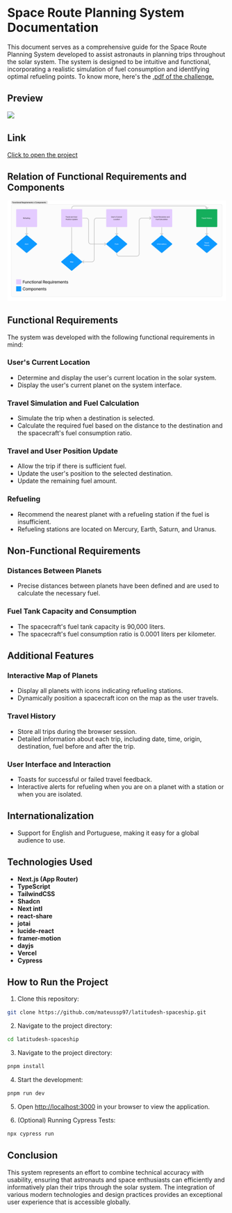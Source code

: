 # Space Route Planning System Documentation

This document serves as a comprehensive guide for the Space Route Planning System developed to assist astronauts in planning trips throughout the solar system. The system is designed to be intuitive and functional, incorporating a realistic simulation of fuel consumption and identifying optimal refueling points. To know more, here's the [.pdf of the challenge.](https://drive.google.com/file/d/1NSnDXLw4NW0_uldhpIxLI6_v7PsU_ulq/view?usp=sharing)

## Preview

![](./public/latitudesh-spaceship.gif)

## Link

[Click to open the project](https://latitudesh-spaceship.vercel.app)

## Relation of Functional Requirements and Components

![](./public/latitudesh-spaceship-frxc.png)

## Functional Requirements

The system was developed with the following functional requirements in mind:

### User's Current Location

- Determine and display the user's current location in the solar system.
- Display the user's current planet on the system interface.

### Travel Simulation and Fuel Calculation

- Simulate the trip when a destination is selected.
- Calculate the required fuel based on the distance to the destination and the spacecraft's fuel consumption ratio.

### Travel and User Position Update

- Allow the trip if there is sufficient fuel.
- Update the user's position to the selected destination.
- Update the remaining fuel amount.

### Refueling

- Recommend the nearest planet with a refueling station if the fuel is insufficient.
- Refueling stations are located on Mercury, Earth, Saturn, and Uranus.

## Non-Functional Requirements

### Distances Between Planets

- Precise distances between planets have been defined and are used to calculate the necessary fuel.

### Fuel Tank Capacity and Consumption

- The spacecraft's fuel tank capacity is 90,000 liters.
- The spacecraft's fuel consumption ratio is 0.0001 liters per kilometer.

## Additional Features

### Interactive Map of Planets

- Display all planets with icons indicating refueling stations.
- Dynamically position a spacecraft icon on the map as the user travels.

### Travel History

- Store all trips during the browser session.
- Detailed information about each trip, including date, time, origin, destination, fuel before and after the trip.

### User Interface and Interaction

- Toasts for successful or failed travel feedback.
- Interactive alerts for refueling when you are on a planet with a station or when you are isolated.

## Internationalization

- Support for English and Portuguese, making it easy for a global audience to use.

## Technologies Used

- **Next.js (App Router)**
- **TypeScript**
- **TailwindCSS**
- **Shadcn**
- **Next intl**
- **react-share**
- **jotai**
- **lucide-react**
- **framer-motion**
- **dayjs**
- **Vercel**
- **Cypress**

## How to Run the Project

1. Clone this repository:

```bash
git clone https://github.com/mateussp97/latitudesh-spaceship.git
```

2. Navigate to the project directory:

```bash
cd latitudesh-spaceship
```

3. Navigate to the project directory:

```bash
pnpm install
```

4. Start the development:

```bash
pnpm run dev
```

5. Open [http://localhost:3000](http://localhost:3000) in your browser to view the application.

6. (Optional) Running Cypress Tests:

```bash
npx cypress run
```

## Conclusion

This system represents an effort to combine technical accuracy with usability, ensuring that astronauts and space enthusiasts can efficiently and informatively plan their trips through the solar system. The integration of various modern technologies and design practices provides an exceptional user experience that is accessible globally.
